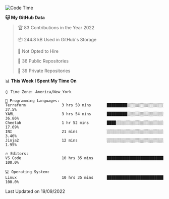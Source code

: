<!--START_SECTION:waka-->
![Code Time](http://img.shields.io/badge/Code%20Time-93%20hrs%2059%20mins-blue)

**🐱 My GitHub Data** 

> 🏆 83 Contributions in the Year 2022
 > 
> 📦 244.8 kB Used in GitHub's Storage 
 > 
> 🚫 Not Opted to Hire
 > 
> 📜 36 Public Repositories 
 > 
> 🔑 39 Private Repositories  
 > 
📊 **This Week I Spent My Time On** 

```text
⌚︎ Time Zone: America/New_York

💬 Programming Languages: 
Terraform                3 hrs 58 mins       █████████░░░░░░░░░░░░░░░░   37.5% 
YAML                     3 hrs 54 mins       █████████░░░░░░░░░░░░░░░░   36.86% 
Cheetah                  1 hr 52 mins        ████░░░░░░░░░░░░░░░░░░░░░   17.69% 
INI                      21 mins             ░░░░░░░░░░░░░░░░░░░░░░░░░   3.46% 
Jinja2                   12 mins             ░░░░░░░░░░░░░░░░░░░░░░░░░   1.95%

🔥 Editors: 
VS Code                  10 hrs 35 mins      █████████████████████████   100.0%

💻 Operating System: 
Linux                    10 hrs 35 mins      █████████████████████████   100.0%

```


 Last Updated on 19/09/2022
<!--END_SECTION:waka-->